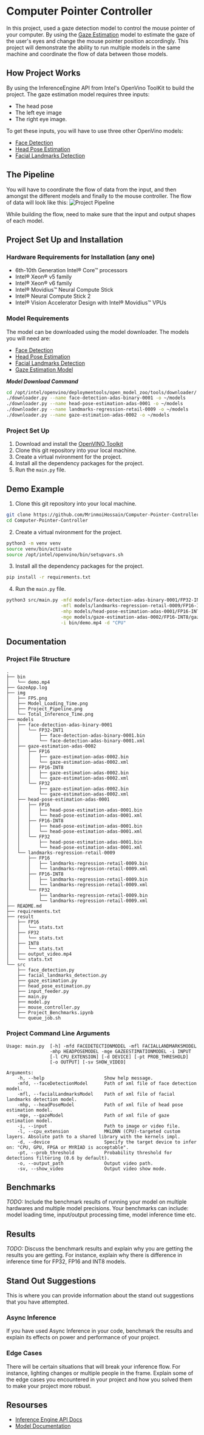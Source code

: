 # Computer Pointer Controller

In this project, used a gaze detection model to control the mouse pointer of your computer. By using the [Gaze Estimation](https://docs.openvinotoolkit.org/latest/omz_models_intel_gaze_estimation_adas_0002_description_gaze_estimation_adas_0002.html) model to estimate the gaze of the user's eyes and change the mouse pointer position accordingly. This project will demonstrate the ability to run multiple models in the same machine and coordinate the flow of data between those models.

## How Project Works

By using the InferenceEngine API from Intel's OpenVino ToolKit to build the project. The gaze estimation model requires three inputs:
* The head pose
* The left eye image
* The right eye image.

To get these inputs, you will have to use three other OpenVino models:
* [Face Detection](https://docs.openvinotoolkit.org/latest/omz_models_intel_face_detection_adas_binary_0001_description_face_detection_adas_binary_0001.html)
* [Head Pose Estimation](https://docs.openvinotoolkit.org/latest/omz_models_intel_head_pose_estimation_adas_0001_description_head_pose_estimation_adas_0001.html)
* [Facial Landmarks Detection](https://docs.openvinotoolkit.org/latest/omz_models_intel_landmarks_regression_retail_0009_description_landmarks_regression_retail_0009.html)

## The Pipeline

You will have to coordinate the flow of data from the input, and then amongst the different models and finally to the mouse controller. The flow of data will look like this:
![Project Pipeline](./img/Project_Pipeline.png)

While building the flow, need to make sure that the input and output shapes of each model.


## Project Set Up and Installation

### Hardware Requirements for Installation (any one)
* 6th-10th Generation Intel® Core™ processors
* Intel® Xeon® v5 family
* Intel® Xeon® v6 family
* Intel® Movidius™ Neural Compute Stick
* Intel® Neural Compute Stick 2
* Intel® Vision Accelerator Design with Intel® Movidius™ VPUs


### Model Requirements
The model can be downloaded using the model downloader. The models you will need are:
* [Face Detection](https://docs.openvinotoolkit.org/latest/omz_models_intel_face_detection_adas_binary_0001_description_face_detection_adas_binary_0001.html)
* [Head Pose Estimation](https://docs.openvinotoolkit.org/latest/omz_models_intel_head_pose_estimation_adas_0001_description_head_pose_estimation_adas_0001.html)
* [Facial Landmarks Detection](https://docs.openvinotoolkit.org/latest/omz_models_intel_landmarks_regression_retail_0009_description_landmarks_regression_retail_0009.html)
* [Gaze Estimation Model](https://docs.openvinotoolkit.org/latest/omz_models_intel_gaze_estimation_adas_0002_description_gaze_estimation_adas_0002.html)

***Model Download Command***
```bash
cd /opt/intel/openvino/deploymentools/open_model_zoo/tools/downloader/
./downloader.py --name face-detection-adas-binary-0001 -o ~/models
./downloader.py --name head-pose-estimation-adas-0001 -o ~/models
./downloader.py --name landmarks-regression-retail-0009 -o ~/models
./downloader.py --name gaze-estimation-adas-0002 -o ~/models
```

### Project Set Up
1. Download and install the [OpenVINO Toolkit](https://docs.openvinotoolkit.org/latest/index.html)
2. Clone this git repository into your local machine.
3. Create a virtual nvironment for the project.
3. Install all the dependency packages for the project.
4. Run the `main.py` file.


## Demo Example

1. Clone this git repository into your local machine.
```bash
git clone https://github.com/MrinmoiHossain/Computer-Pointer-Controller.git
cd Computer-Pointer-Controller
```

2. Create a virtual nvironment for the project.
```bash
python3 -m venv venv
source venv/bin/activate
source /opt/intel/openvino/bin/setupvars.sh
```

3. Install all the dependency packages for the project.
```bash
pip install -r requirements.txt
```

4. Run the `main.py` file.
```bash
python3 src/main.py -mfd models/face-detection-adas-binary-0001/FP32-INT1/face-detection-adas-binary-0001.xml \
                    -mfl models/landmarks-regression-retail-0009/FP16-INT8/landmarks-regression-retail-0009.xml \
		            -mhp models/head-pose-estimation-adas-0001/FP16-INT8/head-pose-estimation-adas-0001.xml \
		            -mge models/gaze-estimation-adas-0002/FP16-INT8/gaze-estimation-adas-0002.xml \
                    -i bin/demo.mp4 -d "CPU"
```

## Documentation

### Project File Structure
```
.
├── bin
│   └── demo.mp4
├── GazeApp.log
├── img
│   ├── FPS.png
│   ├── Model_Loading_Time.png
│   ├── Project_Pipeline.png
│   └── Total_Inference_Time.png
├── models
│   ├── face-detection-adas-binary-0001
│   │   └── FP32-INT1
│   │       ├── face-detection-adas-binary-0001.bin
│   │       └── face-detection-adas-binary-0001.xml
│   ├── gaze-estimation-adas-0002
│   │   ├── FP16
│   │   │   ├── gaze-estimation-adas-0002.bin
│   │   │   └── gaze-estimation-adas-0002.xml
│   │   ├── FP16-INT8
│   │   │   ├── gaze-estimation-adas-0002.bin
│   │   │   └── gaze-estimation-adas-0002.xml
│   │   └── FP32
│   │       ├── gaze-estimation-adas-0002.bin
│   │       └── gaze-estimation-adas-0002.xml
│   ├── head-pose-estimation-adas-0001
│   │   ├── FP16
│   │   │   ├── head-pose-estimation-adas-0001.bin
│   │   │   └── head-pose-estimation-adas-0001.xml
│   │   ├── FP16-INT8
│   │   │   ├── head-pose-estimation-adas-0001.bin
│   │   │   └── head-pose-estimation-adas-0001.xml
│   │   └── FP32
│   │       ├── head-pose-estimation-adas-0001.bin
│   │       └── head-pose-estimation-adas-0001.xml
│   └── landmarks-regression-retail-0009
│       ├── FP16
│       │   ├── landmarks-regression-retail-0009.bin
│       │   └── landmarks-regression-retail-0009.xml
│       ├── FP16-INT8
│       │   ├── landmarks-regression-retail-0009.bin
│       │   └── landmarks-regression-retail-0009.xml
│       └── FP32
│           ├── landmarks-regression-retail-0009.bin
│           └── landmarks-regression-retail-0009.xml
├── README.md
├── requirements.txt
├── result
│   ├── FP16
│   │   └── stats.txt
│   ├── FP32
│   │   └── stats.txt
│   ├── INT8
│   │   └── stats.txt
│   ├── output_video.mp4
│   └── stats.txt
└── src
    ├── face_detection.py
    ├── facial_landmarks_detection.py
    ├── gaze_estimation.py
    ├── head_pose_estimation.py
    ├── input_feeder.py
    ├── main.py
    ├── model.py
    ├── mouse_controller.py
    ├── Project_Benchmarks.ipynb
    └── queue_job.sh

```

### Project Command Line Arguments
```
Usage: main.py  [-h] -mfd FACEDETECTIONMODEL -mfl FACIALLANDMARKSMODEL 
                -mhp HEADPOSEMODEL -mge GAZEESTIMATIONMODEL -i INPUT 
                [-l CPU_EXTENSION] [-d DEVICE] [-pt PROB_THRESHOLD]
                [-o OUTPUT] [-sv SHOW_VIDEO]

Arguments:
    -h, --help                      Show help message.
    -mfd, --faceDetectionModel      Path of xml file of face detection model.
    -mfl, --facialLandmarksModel    Path of xml file of facial landmarks detection model.
    -mhp, --headPoseModel           Path of xml file of head pose estimation model.
    -mge, --gazeModel               Path of xml file of gaze estimation model.
    -i, --input                     Path to image or video file.
    -l, --cpu_extension             MKLDNN (CPU)-targeted custom layers. Absolute path to a shared library with the kernels impl.
    -d, --device                    Specify the target device to infer on: "CPU, GPU, FPGA or MYRIAD is acceptable".
    -pt, --prob_threshold           Probability threshold for detections filtering (0.6 by default).
    -o, --output_path               Output video path.
    -sv, --show_video               Output video show mode.
```

## Benchmarks
*TODO:* Include the benchmark results of running your model on multiple hardwares and multiple model precisions. Your benchmarks can include: model loading time, input/output processing time, model inference time etc.

## Results
*TODO:* Discuss the benchmark results and explain why you are getting the results you are getting. For instance, explain why there is difference in inference time for FP32, FP16 and INT8 models.

## Stand Out Suggestions
This is where you can provide information about the stand out suggestions that you have attempted.

### Async Inference
If you have used Async Inference in your code, benchmark the results and explain its effects on power and performance of your project.

### Edge Cases
There will be certain situations that will break your inference flow. For instance, lighting changes or multiple people in the frame. Explain some of the edge cases you encountered in your project and how you solved them to make your project more robust.


## Resourses
* [Inference Engine API Docs](https://docs.openvinotoolkit.org/latest/openvino_inference_engine_ie_bridges_python_docs_api_overview.html)
* [Model Documentation](https://docs.openvinotoolkit.org/latest/omz_models_intel_index.html)